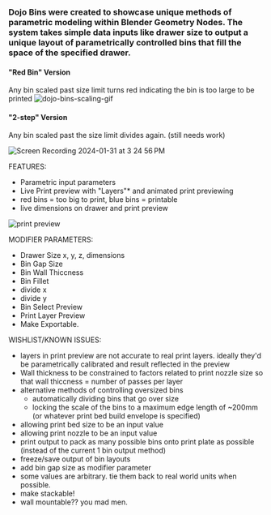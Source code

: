 ### Dojo Bins were created to showcase unique methods of parametric modeling within Blender Geometry Nodes. The system takes simple data inputs like drawer size to output a unique layout of parametrically controlled bins that fill the space of the specified drawer.

#### "Red Bin" Version
Any bin scaled past size limit turns red indicating the bin is too large to be printed
![dojo-bins-scaling-gif](https://github.com/node-dojo/dojo-recursive-bins/assets/157924548/f287f265-a344-4d74-9c24-84e1e29d6697)

#### "2-step" Version
Any bin scaled past the size limit divides again. (still needs work)

![Screen Recording 2024-01-31 at 3 24 56 PM](https://github.com/node-dojo/dojo-recursive-bins/assets/157924548/b2241c28-45a2-4f5e-989a-210e691de739)

FEATURES:

- Parametric input parameters
- Live Print preview with "Layers"* and animated print previewing
- red bins = too big to print, blue bins = printable
- live dimensions on drawer and print preview


![print preview](https://github.com/node-dojo/dojo-recursive-bins/assets/157924548/771fb136-debb-4aa1-9b69-a0b4ac2e5f20)


MODIFIER PARAMETERS:
- Drawer Size
     x, y, z, dimensions
- Bin Gap Size
- Bin Wall Thiccness
- Bin Fillet
- divide x
- divide y
- Bin Select Preview
- Print Layer Preview
- Make Exportable.



WISHLIST/KNOWN ISSUES:
- layers in print preview are not accurate to real print layers. ideally they'd be parametrically calibrated and result reflected in the preview
- Wall thickness to be constrained to factors related to print nozzle size so that wall thiccness = number of passes per layer
- alternative methods of controlling oversized bins
     - automatically dividing bins that go over size
     - locking the scale of the bins to a maximum edge length of ~200mm (or whatever print bed build envelope is specified)
- allowing print bed size to be an input value
- allowing print nozzle to be an input value
- print output to pack as many possible bins onto print plate as possible (instead of the current 1 bin output method)
- freeze/save output of bin layouts
- add bin gap size as modifier parameter
- some values are arbitrary. tie them back to real world units when possible.
- make stackable!
- wall mountable?? you mad men. 
